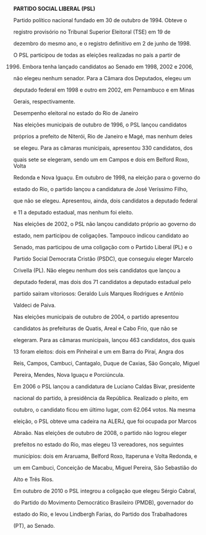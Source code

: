 **PARTIDO SOCIAL LIBERAL (PSL)**



Partido político nacional fundado em 30 de outubro de 1994. Obteve o

registro provisório no Tribunal Superior Eleitoral (TSE) em 19 de

dezembro do mesmo ano, e o registro definitivo em 2 de junho de 1998.



O PSL participou de todas as eleições realizadas no país a partir de

1996. Embora tenha lançado candidatos ao Senado em 1998, 2002 e 2006,

não elegeu nenhum senador. Para a Câmara dos Deputados, elegeu um

deputado federal em 1998 e outro em 2002, em Pernambuco e em Minas

Gerais, respectivamente.



Desempenho eleitoral no estado do Rio de Janeiro



Nas eleições municipais de outubro de 1996, o PSL lançou candidatos

próprios a prefeito de Niterói, Rio de Janeiro e Magé, mas nenhum deles

se elegeu. Para as câmaras municipais, apresentou 330 candidatos, dos

quais sete se elegeram, sendo um em Campos e dois em Belford Roxo, Volta

Redonda e Nova Iguaçu. Em outubro de 1998, na eleição para o governo do

estado do Rio, o partido lançou a candidatura de José Veríssimo Filho,

que não se elegeu. Apresentou, ainda, dois candidatos a deputado federal

e 11 a deputado estadual, mas nenhum foi eleito.



Nas eleições de 2002, o PSL não lançou candidato próprio ao governo do

estado, nem participou de coligações. Tampouco indicou candidato ao

Senado, mas participou de uma coligação com o Partido Liberal (PL) e o

Partido Social Democrata Cristão (PSDC), que conseguiu eleger Marcelo

Crivella (PL). Não elegeu nenhum dos seis candidatos que lançou a

deputado federal, mas dois dos 71 candidatos a deputado estadual pelo

partido saíram vitoriosos: Geraldo Luís Marques Rodrigues e Antônio

Valdeci de Paiva.



Nas eleições municipais de outubro de 2004, o partido apresentou

candidatos às prefeituras de Quatis, Areal e Cabo Frio, que não se

elegeram. Para as câmaras municipais, lançou 463 candidatos, dos quais

13 foram eleitos: dois em Pinheiral e um em Barra do Piraí, Angra dos

Reis, Campos, Cambuci, Cantagalo, Duque de Caxias, São Gonçalo, Miguel

Pereira, Mendes, Nova Iguaçu e Porciúncula.



Em 2006 o PSL lançou a candidatura de Luciano Caldas Bivar, presidente

nacional do partido, à presidência da República. Realizado o pleito, em

outubro, o candidato ficou em último lugar, com 62.064 votos. Na mesma

eleição, o PSL obteve uma cadeira na ALERJ, que foi ocupada por Marcos

Abraão. Nas eleições de outubro de 2008, o partido não logrou eleger

prefeitos no estado do Rio, mas elegeu 13 vereadores, nos seguintes

municípios: dois em Araruama, Belford Roxo, Itaperuna e Volta Redonda, e

um em Cambuci, Conceição de Macabu, Miguel Pereira, São Sebastião do

Alto e Três Rios.



Em outubro de 2010 o PSL integrou a coligação que elegeu Sérgio Cabral,

do Partido do Movimento Democrático Brasileiro (PMDB), governador do

estado do Rio, e levou Lindbergh Farias, do Partido dos Trabalhadores

(PT), ao Senado.



